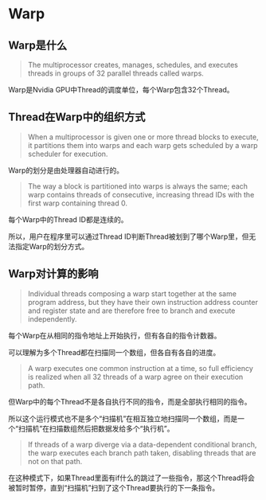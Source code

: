 # Warp

## Warp是什么

>The multiprocessor creates, manages, schedules, and executes threads in groups of 32 parallel threads called warps.

Warp是Nvidia GPU中Thread的调度单位，每个Warp包含32个Thread。

## Thread在Warp中的组织方式

>When a multiprocessor is given one or more thread blocks to execute, it partitions them into warps and each warp gets scheduled by a warp scheduler for execution.

Warp的划分是由处理器自动进行的。

>The way a block is partitioned into warps is always the same; each warp contains threads of consecutive, increasing thread IDs with the first warp containing thread 0.

每个Warp中的Thread ID都是连续的。

所以，用户在程序里可以通过Thread ID判断Thread被划到了哪个Warp里，但无法指定Warp的划分方式。

## Warp对计算的影响

>Individual threads composing a warp start together at the same program address, but they have their own instruction address counter and register state and are therefore free to branch and execute independently.

每个Warp在从相同的指令地址上开始执行，但有各自的指令计数器。

可以理解为多个Thread都在扫描同一个数组，但各自有各自的进度。

>A warp executes one common instruction at a time, so full efficiency is realized when all 32 threads of a warp agree on their execution path.

但Warp中的每个Thread不是各自执行不同的指令，而是全部执行相同的指令。

所以这个运行模式也不是多个“扫描机”在相互独立地扫描同一个数组，而是一个“扫描机”在扫描数组然后把数据发给多个“执行机”。

>If threads of a warp diverge via a data-dependent conditional branch, the warp executes each branch path taken, disabling threads that are not on that path.

在这种模式下，如果Thread里面有if什么的跳过了一些指令，那这个Thread将会被暂时暂停，直到“扫描机”扫到了这个Thread要执行的下一条指令。
